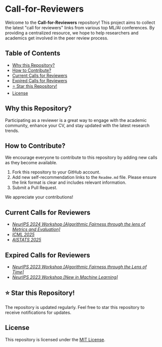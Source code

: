 # Call-for-Reviewers
Welcome to the **Call-for-Reviewers** repository! This project aims to collect the latest "call for reviewers" links from various top ML/AI conferences. By providing a centralized resource, we hope to help researchers and academics get involved in the peer review process.

## Table of Contents
- [Why this Repository?](#why-this-repository)
- [How to Contribute?](#how-to-contribute)
- [Current Calls for Reviewers](#current-calls-for-reviewers)
- [Expired Calls for Reviewers](#expired-calls-for-reviewers)
- [:star: Star this Repository!](#star-this-repository)
- [License](#license)


## Why this Repository?
Participating as a reviewer is a great way to engage with the academic community, enhance your CV, and stay updated with the latest research trends.

## How to Contribute?
We encourage everyone to contribute to this repository by adding new calls as they become available.

1.  Fork this repository to your GitHub account.
2.  Add new self-recommendation links to the `Readme.md` file.  Please ensure the link format is clear and includes relevant information.
3.  Submit a Pull Request.

We appreciate your contributions!

## Current Calls for Reviewers

- *[NeurIPS 2024 Workshop [Algorithmic Fairness through the lens of Metrics and Evaluation]](https://forms.gle/oernBELkiKf5aGvW6)*
- *[ICML 2025](https://docs.google.com/forms/d/e/1FAIpQLScewOaKu6E23-2gwikWbG2Uhb0veARqyYNm_sv5YgONCpBvdQ/viewform?pli=1&pli=1)*
- *[AISTATS 2025](https://forms.gle/saediFoTznTQ7heC6)*

## Expired Calls for Reviewers
- *[NeurIPS 2023 Workshop [Algorithmic Fairness through the Lens of Time]](https://forms.gle/oernBELkiKf5aGvW6)*
- *[NeurIPS 2023 Workshop [New in Machine Learning]](https://forms.gle/LTRbZoYWziC23XSAA)*

## :star: Star this Repository!
The repository is updated regularly. Feel free to star this repository to receive notifications for updates.

## License

This repository is licensed under the [MIT License](LICENSE).
